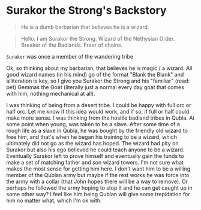 # Surakor the Strong's Backstory

> He is a dumb barbarian that believes he is a wizard.

> Hello. I am Surakor the Strong. Wizard of the Nethysian Order. Breaker of the Badlands. Freer of chains.

`Surakor` was once a member of the wandering tribe


Ok, so thinking about my barbarian, that believes he is magic / a wizard. All good wizard names (in his mind) go of the format "Blank the Blank" and alliteration is key, so I give you Surakor the Strong and his "familiar" (read: pet) Gemmas the Goat (literally just a normal every day goat that comes with him, nothing mechanical at all).

I was thinking of being from a desert tribe. I could be happy with full orc or half orc. Let me know if this idea would work, and if so, if full or half could make more sense. I was thinking from the hostile badland tribes in Qubla. At some point when young, was taken to be a slave. After some time of a rough life as a slave in Qubla, he was bought by the friendly old wizard to free him, and that's when he began his training to be a wizard, which ultimately did not go as the wizard has hoped. The wizard had pity on Surakor but also his ego believed he could teach anyone to be a wizard. Eventually Surakor left to prove himself and eventually gain the funds to make a set of matching father and son wizard towers. I'm not sure what makes the most sense for getting him here. I don't want him to be a willing member of the Qublan army but maybe if the rest works he was force into the army with a collar (that John hopes there will be a way to remove). Or perhaps he followed the army hoping to stop it and he can get caught up in some other way? I feel like him being Qublan will give some trepidation for him no matter what, which I'm ok with.